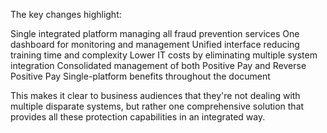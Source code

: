 The key changes highlight:

Single integrated platform managing all fraud prevention services
One dashboard for monitoring and management
Unified interface reducing training time and complexity
Lower IT costs by eliminating multiple system integration
Consolidated management of both Positive Pay and Reverse Positive Pay
Single-platform benefits throughout the document

This makes it clear to business audiences that they're not dealing with multiple disparate systems, but rather one comprehensive solution that provides all these protection capabilities in an integrated way.
